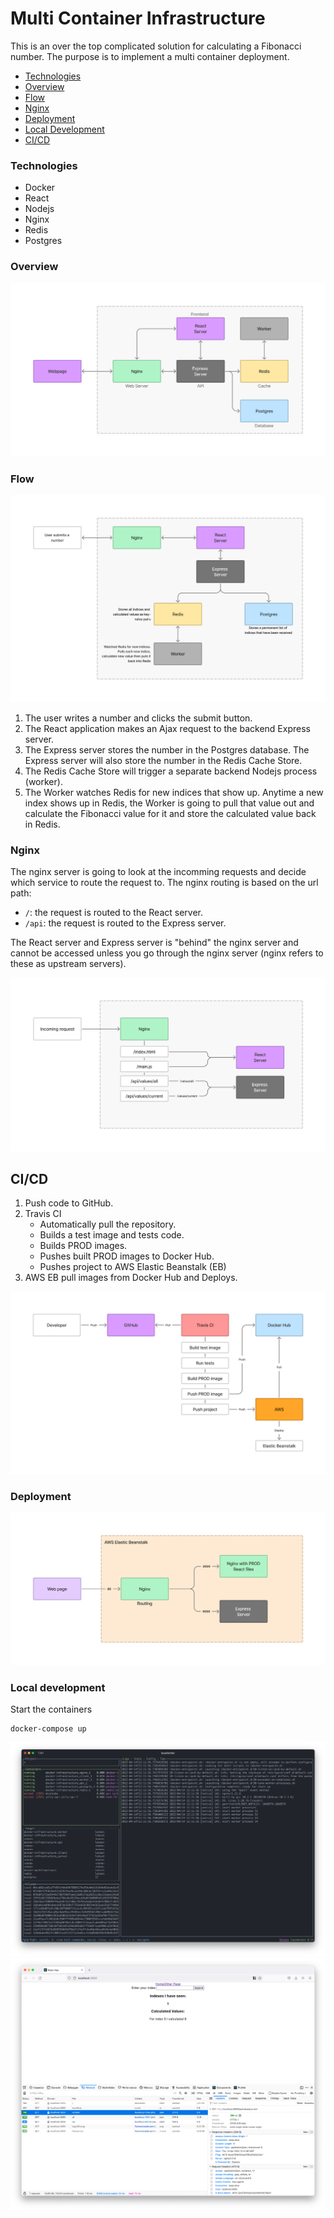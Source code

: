 # Multi Container Infrastructure

This is an over the top complicated solution for calculating a Fibonacci number.
The purpose is to implement a multi container deployment.

* [Technologies](#technologies)
* [Overview](#overview)
* [Flow](#flow)
* [Nginx](#nginx)
* [Deployment](#deployment)
* [Local Development](#local-development)
* [CI/CD](#cicd)

### Technologies
* Docker
* React
* Nodejs
* Nginx
* Redis
* Postgres

### Overview
![](resources/images/overview.png)

### Flow
![](resources/images/flow.png)

1. The user writes a number and clicks the submit button.
2. The React application makes an Ajax request to the backend Express server.
3. The Express server stores the number in the Postgres database. The Express server will also
   store the number in the Redis Cache Store.
4. The Redis Cache Store will trigger a separate backend Nodejs process (worker).
5. The Worker watches Redis for new indices that show up. Anytime a new index shows up in Redis,
   the Worker is going to pull that value out and calculate the Fibonacci value for it and store the calculated
   value back in Redis.

### Nginx
The nginx server is going to look at the incomming requests and decide which
service to route the request to. The nginx routing is based on the url path:
* `/`: the request is routed to the React server.
* `/api`: the request is routed to the Express server.

The React server and Express server is "behind" the nginx server and cannot be accessed
unless you go through the nginx server (nginx refers to these as upstream servers).

![](resources/images/nginx-routing.png)

## CI/CD 
1. Push code to GitHub.
2. Travis CI
   * Automatically pull the repository. 
   * Builds a test image and tests code. 
   * Builds PROD images. 
   * Pushes built PROD images to Docker Hub. 
   * Pushes project to AWS Elastic Beanstalk (EB) 
3. AWS EB pull images from Docker Hub and Deploys. 

![](resources/images/ci-cd.png)

### Deployment
![](resources/images/deployment.png)

### Local development 

Start the containers 
```shell
docker-compose up
```
![](resources/images/containers.png)
![](resources/images/app.png)

